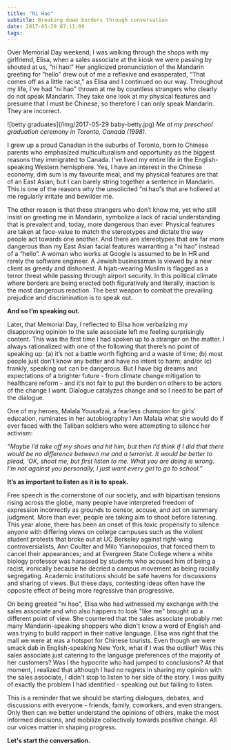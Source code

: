 ```yaml
---
title: "Ni Hao"
subtitle: Breaking down borders through conversation
date: 2017-05-29 07:11:09
tags:
---
```

Over Memorial Day weekend, I was walking through the shops with my girlfriend, Elisa, when a sales associate at the kiosk we were passing by shouted at us, “ni hao!” Her anglicized pronunciation of the Mandarin greeting for “hello” drew out of me a reflexive and exasperated, “That comes off as a little racist,” as Elisa and I continued on our way. Throughout my life, I've had "ni hao" thrown at me by countless strangers who clearly do not speak Mandarin. They take one look at my physical features and presume that I must be Chinese, so therefore I can only speak Mandarin. They are incorrect.

![betty graduates](/img/2017-05-29 baby-betty.jpg)
*Me at my preschool graduation ceremony in Toronto, Canada (1998).* 

I grew up a proud Canadian in the suburbs of Toronto, born to Chinese parents who emphasized multiculturalism and opportunity as the biggest reasons they immigrated to Canada. I've lived my entire life in the English-speaking Western hemisphere. Yes, I have an interest in the Chinese economy, dim sum is my favourite meal, and my physical features are that of an East Asian; but I can barely string together a sentence in Mandarin. This is one of the reasons why the unsolicited “ni hao”s that are hollered at me regularly irritate and bewilder me.

The other reason is that these strangers who don’t know me, yet who still insist on greeting me in Mandarin, symbolize a lack of racial understanding that is prevalent and, today, more dangerous than ever. Physical features are taken at face-value to match the stereotypes and dictate the way people act towards one another. And there are stereotypes that are far more dangerous than my East Asian facial features warranting a “ni hao” instead of a “hello”. A woman who works at Google is assumed to be in HR and rarely the software engineer. A Jewish businessman is viewed by a new client as greedy and dishonest. A hijab-wearing Muslim is flagged as a terror threat while passing through airport security. In this political climate where borders are being erected both figuratively and literally, inaction is the most dangerous reaction. The best weapon to combat the prevailing prejudice and discrimination is to speak out.

**And so I’m speaking out.**

Later, that Memorial Day, I reflected to Elisa how verbalizing my disapproving opinion to the sale associate left me feeling surprisingly content. This was the first time I had spoken up to a stranger on the matter. I always rationalized with one of the following that there’s no point of speaking up: (a) it’s not a battle worth fighting and a waste of time; (b) most people just don’t know any better and have no intent to harm; and/or (c) frankly, speaking out can be dangerous. But I have big dreams and expectations of a brighter future - from climate change mitigation to healthcare reform - and it’s not fair to put the burden on others to be actors of the change I want. Dialogue catalyzes change and so I need to be part of the dialogue.

One of my heroes, Malala Yousafzai, a fearless champion for girls’ education, ruminates in her autobiography I Am Malala what she would do if ever faced with the Taliban soldiers who were attempting to silence her activism:

<cite>“Maybe I’d take off my shoes and hit him, but then I’d think if I did that there would be no difference between me and a terrorist. It would be better to plead, ‘OK, shoot me, but first listen to me. What you are doing is wrong. I’m not against you personally, I just want every girl to go to school.”</cite>

**It’s as important to listen as it is to speak.**

Free speech is the cornerstone of our society, and with bipartisan tensions rising across the globe, many people have interpreted freedom of expression incorrectly as grounds to censor, accuse, and act on summary judgment. More than ever, people are taking aim to shoot before listening. This year alone, there has been an onset of this toxic propensity to silence anyone with differing views on college campuses such as the violent student protests that broke out at UC Berkeley against right-wing controversialists, Ann Coulter and Milo Yiannopoulos, that forced them to cancel their appearances; and at Evergreen State College where a white biology professor was harassed by students who accused him of being a racist, ironically because he decried a campus movement as being racially segregating. Academic institutions should be safe havens for discussions and sharing of views. But these days, contesting ideas often have the opposite effect of being more regressive than progressive.

On being greeted "ni hao", Elisa who had witnessed my exchange with the sales associate and who also happens to look "like me" brought up a different point of view. She countered that the sales associate probably met many Mandarin-speaking shoppers who didn't know a word of English and was trying to build rapport in their native language. Elisa was right that the mall we were at was a hotspot for Chinese tourists. Even though we were smack dab in English-speaking New York, what if I was the outlier? Was this sales associate just catering to the language preferences of the majority of her customers? Was I the hypocrite who had jumped to conclusions? At that moment, I realized that although I had no regrets in sharing my opinion with the sales associate, I didn't stop to listen to her side of the story. I was guilty of exactly the problem I had identified - speaking out but failing to listen.

This is a reminder that we should be starting dialogues, debates, and discussions with everyone - friends, family, coworkers, and even strangers. Only then can we better understand the opinions of others, make the most informed decisions, and mobilize collectively towards positive change. All our voices matter in shaping progress.

**Let's start the conversation.**